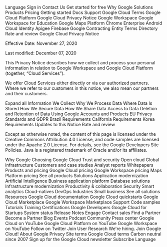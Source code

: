 Language
Sign in
Contact Us
Get started for free
Why Google
Solutions
Products
Pricing
Getting started
Docs
Support
Google Cloud Terms
Google Cloud Platform
Google Cloud Privacy Notice
Google Workspace
Google Workspace for Education
Google Maps Platform
Chrome Enterprise
Android
Cloud Identity
Apigee
Firebase
Google Contracting Entity
Terms Directory
Rate and review
Google Cloud Privacy Notice

Effective Date: November 27, 2020

Last modified: December 07, 2020

This Privacy Notice describes how we collect and process your personal information in relation to Google Workspace and Google Cloud Platform (together, “Cloud Services”).

We offer Cloud Services either directly or via our authorized partners. Where we refer to our customers in this notice, we also mean our partners and their customers.

Expand all
Information We Collect
Why We Process Data
Where Data Is Stored
How We Secure Data
How We Share Data
Access to Data
Deletion and Retention of Data
Using Google Accounts and Products
EU Privacy Standards and GDPR
Brazil Requirements
California Requirements
Korea Requirements
Updates to this Notice
Rate and review

Except as otherwise noted, the content of this page is licensed under the Creative Commons Attribution 4.0 License, and code samples are licensed under the Apache 2.0 License. For details, see the Google Developers Site Policies. Java is a registered trademark of Oracle and/or its affiliates.

Why Google
Choosing Google Cloud
Trust and security
Open cloud
Global infrastructure
Customers and case studies
Analyst reports
Whitepapers
Products and pricing
Google Cloud pricing
Google Workspace pricing
Maps Platform pricing
See all products
Solutions
Application modernization
Artificial Intelligence
Business application platform
Database solutions
Infrastructure modernization
Productivity & collaboration
Security
Smart analytics
Cloud-natives
DevOps
Industries
Small business
See all solutions
Resources
Google Cloud documentation
Google Cloud quickstarts
Google Cloud Marketplace
Google Workspace Marketplace
Support
Code samples
Tutorials
Training
Certifications
Google Developers
Google Cloud for Startups
System status
Release Notes
Engage
Contact sales
Find a Partner
Become a Partner
Blog
Events
Podcast
Community
Press center
Google Cloud on YouTube
Google Cloud Platform on YouTube
Google Workspace on YouTube
Follow on Twitter
Join User Research
We're hiring. Join Google Cloud!
About Google
Privacy
Site terms
Google Cloud terms
Carbon neutral since 2007
Sign up for the Google Cloud newsletter
Subscribe
Language